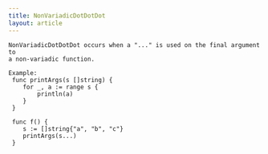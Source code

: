 ```yaml
---
title: NonVariadicDotDotDot
layout: article
---
```

<!-- Copyright 2023 The Go Authors. All rights reserved.
     Use of this source code is governed by a BSD-style
     license that can be found in the LICENSE file. -->

<!-- Code generated by generrordocs.go; DO NOT EDIT. -->

```
NonVariadicDotDotDot occurs when a "..." is used on the final argument to
a non-variadic function.

Example:
 func printArgs(s []string) {
 	for _, a := range s {
 		println(a)
 	}
 }

 func f() {
 	s := []string{"a", "b", "c"}
 	printArgs(s...)
 }
```

